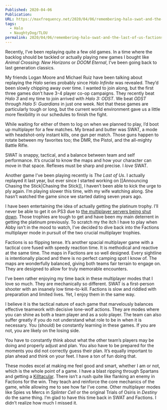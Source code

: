 ```yaml
---
Published: 2020-04-06
Publication: 
URL: https://maxfrequency.net/2020/04/06/remembering-halo-swat-and-the-last-of-us-factions/
tags:
  - Halo
  - NaughtyDog/TLOU
permalink: 2020/04/06/remembering-halo-swat-and-the-last-of-us-factions/
---
```

Recently, I’ve been replaying quite a few old games. In a time where the backlog should be tackled or actually playing new games I bought like *Animal Crossing: New Horizons* or *DOOM Eternal*, I’ve been going back to last generation classics.

My friends Logan Moore and Michael Ruiz have been talking about replaying the *Halo* series probably since *Halo Infinite* was revealed. They’d been slowly chipping away over time. I wanted to join along, but the first three games don’t have 3-4 player co-op campaigns. They recently beat *Halo 3* and my time to join arrived with *Halo 3: ODST*. We beat *ODST* through *Halo 5: Guardians* in just one week. Not that these games are particularly tough or long, but the current world environment gave us a little more flexibility in our schedules to finish the fight.

While waiting for either of them to log on when we planned to play, I’d boot up multiplayer for a few matches. My bread and butter was SWAT, a mode with headshot-only instant kills, one gun per match. Those guns happen to rotate between my favorites too; the DMR, the Pistol, and the all-mighty Battle Rifle.

SWAT is snappy, tactical, and a balance between team and self performance. It’s crucial to know the maps and how your character can move in that space. Reflexes must be sharp and precise. I *love* SWAT.

Another game I’ve been playing recently is *The Last of Us*. I actually replayed it last year, but ever since I started working on [[Announcing Chasing the Stick|Chasing the Stick]], I haven’t been able to kick the urge to ply again. I’m playing slower this time, with my wife watching along. She hasn’t watched the game since we started dating seven years ago.

I have been entertaining the idea of actually getting the platinum trophy. I’ll never be able to get it on PS3 due to [the multiplayer servers being shut down](https://www.naughtydog.com/blog/uncharted_the_last_of_us_multiplayer_ps3_offline_september_3_2019). Those trophies are tough to get and have been my main deterrent in getting the platinum previously. To scratch my the itch I have to play when Abby isn’t in the mood to watch, I’ve decided to dive back into the Factions multiplayer mode in pursuit of the two crucial multiplayer trophies.

Factions is so flipping tense. It’s another spacial multiplayer game with a tactical core fused with speedy reaction time. It is methodical and reactive at the same time. The maps in Factions are so well designed. Every sightline is intentionally placed and there is no perfect camping spot I know of. The maps are wonderfully balanced, giving both teams fair terrain to engage on. They are designed to allow for truly memorable encounters.

I’ve been rather enjoying my time back in these multiplayer modes that I love so much. They are mechanically so different. SWAT is a first-person shooter with an insanely low time-to-kill. Factions is slow and riddled with preparation and limited lives. Yet, I enjoy them in the same way.

I believe it is the tactical nature of each game that marvelously balances effective teamwork with decisive lone-wolf actions. They are modes where you can shine as both a team player and as a solo player. The team can also suffer greatly if you do not understand what role to be in when it is necessary. You (should) be constantly learning in these games. If you are not, you are likely on the losing side.

You have to constantly think about what the other team’s players may be doing and properly adjust and plan. You also have to be prepared for the moments you did not correctly guess their plan. It’s equally important to plan ahead and think on your feet. I have a ton of fun doing that.

These modes excel at making me feel good and smart, whether I am or not, which is the whole point of a game. I have a blast ripping through Spartans and getting a [Killtacular](https://xboxclips.co/maximusprime143/896c30a7-bbb9-416f-83b4-8a15fbc2817f). There isn’t a rush quite like flanking an enemy in Factions for the win. They teach and reinforce the core mechanics of the game, while allowing me to see how far I’ve come. Other multiplayer modes like Spies vs Mercs in *Splinter Cell* or the original Trials of Osiris in *Destiny* do the same thing. I’m glad to have this time back in SWAT and Factions. I didn’t realize how much I missed it.